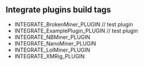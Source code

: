 ﻿## Integrate plugins build tags
  - INTEGRATE_BrokenMiner_PLUGIN // test plugin
  - INTEGRATE_ExamplePlugin_PLUGIN // test plugin
  - INTEGRATE_NBMiner_PLUGIN
  - INTEGRATE_NanoMiner_PLUGIN
  - INTEGRATE_LolMiner_PLUGIN
  - INTEGRATE_XMRig_PLUGIN
